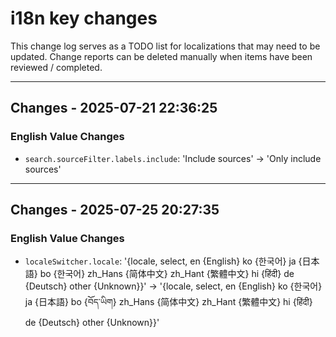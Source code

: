 # i18n key changes

This change log serves as a TODO list for localizations that may need to be updated. Change reports can be deleted manually when items have been reviewed / completed.

---

## Changes - 2025-07-21 22:36:25

### English Value Changes

- `search.sourceFilter.labels.include`: 'Include sources' → 'Only include sources'

---

## Changes - 2025-07-25 20:27:35

### English Value Changes

- `localeSwitcher.locale`: '{locale, select, en {English} ko {한국어} ja {日本語} bo {한국어} zh_Hans {简体中文} zh_Hant {繁體中文} hi {हिंदी} de {Deutsch} other {Unknown}}' → '{locale, select, en {English} ko {한국어} ja {日本語} bo {བོད་ཡིག} zh_Hans {简体中文} zh_Hant {繁體中文} hi {हिंदी} de {Deutsch} other {Unknown}}'
